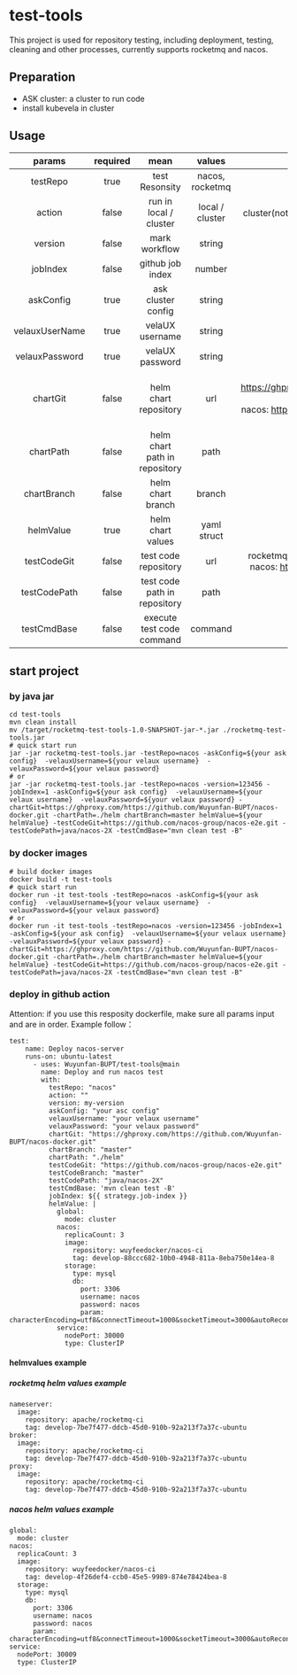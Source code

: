 # test-tools
This project is used for repository testing, including deployment, testing, cleaning and other processes, currently supports rocketmq and nacos.
## Preparation
- ASK cluster: a cluster to run code
- install kubevela in cluster

## Usage
|     params     | required |             mean              |     values      |                                                                                default                                                                                 |
|:--------------:|  :----:  |:-----------------------------:|:---------------:|:----------------------------------------------------------------------------------------------------------------------------------------------------------------------:|
|    testRepo    | true |        test Resonsity         | nacos, rocketmq |                                                                                  null                                                                                  |
|     action     | false |    run in local / cluster     | local / cluster |                                                       cluster(not support this param currently， retain keyword)                                                        |
|    version     | false |         mark workflow         |     string      |                                                                                  null                                                                                  |
|    jobIndex    | false |       github job index        |     number      |                                                                                   0                                                                                    |
|   askConfig    | true |      ask cluster config       |     string      |                                                                                  null                                                                                  |
| velauxUserName | true |        velaUX username        |     string      |                                                                                  null                                                                                  |
| velauxPassword | true |        velaUX password        |     string      |                                                                                                                         null                                           |
|    chartGit    | false |     helm chart repository     |       url       |                                                                                   rocketmq: https://ghproxy.com/https://github.com/apache/rocketmq-docker.git <br/> nacos: https://ghproxy.com/https://github.com/Wuyunfan-BUPT/nacos-docker.git |
|   chartPath    | false | helm chart path in repository |      path       |                                                                                                                                        rocketmq: ./rocketmq-k8s-helm <br/> nacos: ./helm                                                        |
|  chartBranch   | false |       helm chart branch       |     branch      |                                                                                                                                                               master                                                                             |
|   helmValue    | true |       helm chart values       |   yaml struct   |                                                                                                                                                               ...                                                                               |
|  testCodeGit   | false |     test code repository      |       url       |                                                                                                         rocketmq: https://github.com/apache/rocketmq-e2e.git <br/> nacos:  https://github.com/nacos-group/nacos-e2e.git                         |
|  testCodePath  | false | test code path in repository  |      path       |                                                                                                                                          rocketmq: java/e2e <br/> nacos:  java/nacos-2X                                                         |
|  testCmdBase   | false |   execute test code command   |     command     |                                                                                                                                       rocketmq: mvn -B test <br/> nacos:   mvn clean test -B                                                     |

## start project
### by java jar
```agsl
cd test-tools
mvn clean install
mv /target/rocketmq-test-tools-1.0-SNAPSHOT-jar-*.jar ./rocketmq-test-tools.jar
# quick start run
jar -jar rocketmq-test-tools.jar -testRepo=nacos -askConfig=${your ask config}  -velauxUsername=${your velaux username}  -velauxPassword=${your velaux password} 
# or
jar -jar rocketmq-test-tools.jar -testRepo=nacos -version=123456 -jobIndex=1 -askConfig=${your ask config}  -velauxUsername=${your velaux username}  -velauxPassword=${your velaux password} -chartGit=https://ghproxy.com/https://github.com/Wuyunfan-BUPT/nacos-docker.git -chartPath=./helm chartBranch=master helmValue=${your helmValue} -testCodeGit=https://github.com/nacos-group/nacos-e2e.git -testCodePath=java/nacos-2X -testCmdBase="mvn clean test -B" 
```
### by docker images
```
# build docker images
docker build -t test-tools
# quick start run
docker run -it test-tools -testRepo=nacos -askConfig=${your ask config}  -velauxUsername=${your velaux username}  -velauxPassword=${your velaux password} 
# or
docker run -it test-tools -testRepo=nacos -version=123456 -jobIndex=1 -askConfig=${your ask config}  -velauxUsername=${your velaux username}  -velauxPassword=${your velaux password} -chartGit=https://ghproxy.com/https://github.com/Wuyunfan-BUPT/nacos-docker.git -chartPath=./helm chartBranch=master helmValue=${your helmValue} -testCodeGit=https://github.com/nacos-group/nacos-e2e.git -testCodePath=java/nacos-2X -testCmdBase="mvn clean test -B" 
```
### deploy in github action
Attention: if you use this resposity dockerfile, make sure all params input and are in order. Example follow：
```agsl
test:
    name: Deploy nacos-server
    runs-on: ubuntu-latest
      - uses: Wuyunfan-BUPT/test-tools@main
        name: Deploy and run nacos test
        with:
          testRepo: "nacos"
          action: ""
          version: my-version
          askConfig: "your asc config"
          velauxUsername: "your velaux username"
          velauxPassword: "your velaux password"
          chartGit: "https://ghproxy.com/https://github.com/Wuyunfan-BUPT/nacos-docker.git"
          chartBranch: "master"
          chartPath: "./helm"
          testCodeGit: "https://github.com/nacos-group/nacos-e2e.git"
          testCodeBranch: "master"
          testCodePath: "java/nacos-2X"
          testCmdBase: 'mvn clean test -B'
          jobIndex: ${{ strategy.job-index }}
          helmValue: |
            global:
              mode: cluster
            nacos:
              replicaCount: 3
              image: 
                repository: wuyfeedocker/nacos-ci
                tag: develop-88ccc682-10b0-4948-811a-8eba750e14ea-8
              storage:
                type: mysql
                db:
                  port: 3306
                  username: nacos
                  password: nacos
                  param: characterEncoding=utf8&connectTimeout=1000&socketTimeout=3000&autoReconnect=true&useSSL=false
            service:
              nodePort: 30000
              type: ClusterIP
```
#### helmvalues example
##### rocketmq helm values example
```agsl
nameserver:
  image:
    repository: apache/rocketmq-ci
    tag: develop-7be7f477-ddcb-45d0-910b-92a213f7a37c-ubuntu
broker:
  image:
    repository: apache/rocketmq-ci
    tag: develop-7be7f477-ddcb-45d0-910b-92a213f7a37c-ubuntu
proxy:
  image:
    repository: apache/rocketmq-ci
    tag: develop-7be7f477-ddcb-45d0-910b-92a213f7a37c-ubuntu
```
##### nacos helm values example
```agsl
global:
  mode: cluster
nacos:
  replicaCount: 3
  image:
    repository: wuyfeedocker/nacos-ci
    tag: develop-4f26def4-ccb0-45e5-9989-874e78424bea-8
  storage:
    type: mysql
    db:
      port: 3306
      username: nacos
      password: nacos
      param: characterEncoding=utf8&connectTimeout=1000&socketTimeout=3000&autoReconnect=true&useSSL=false
service:
  nodePort: 30009
  type: ClusterIP
```






